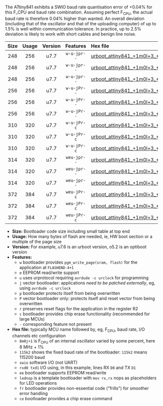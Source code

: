 The ATtiny841 exhibits a SWIO baud rate quantisation error of +0.04% for this F_CPU and baud rate combination. Assuming perfect F<sub>CPU</sub>, the actual baud rate is therefore 0.04% higher than wanted. An overall deviation (including that of the oscillator and that of the uploading computer) of up to 1.5% is well within communication tolerance. In practice, up to 2.5% deviation is likely to work with short cables and benign line noise.

|Size|Usage|Version|Features|Hex file|
|:-:|:-:|:-:|:-:|:--|
|248|256|u7.7|`w-u-jpr--`|[urboot_attiny841_+1m0l+3_+++7k2_swio_rxa2_txa1_lednop.hex](https://raw.githubusercontent.com/stefanrueger/urboot.hex/main/mcus/attiny841/internal_oscillator/fcpu_+1m0l+3/br_+++7k2/urboot_attiny841_+1m0l+3_+++7k2_swio_rxa2_txa1_lednop.hex)|
|248|256|u7.7|`w-u-jpr--`|[urboot_attiny841_+1m0l+3_+++7k2_swio_rxa4_txa5_lednop.hex](https://raw.githubusercontent.com/stefanrueger/urboot.hex/main/mcus/attiny841/internal_oscillator/fcpu_+1m0l+3/br_+++7k2/urboot_attiny841_+1m0l+3_+++7k2_swio_rxa4_txa5_lednop.hex)|
|248|256|u7.7|`w-u-jpr--`|[urboot_attiny841_+1m0l+3_+++7k2_swio_rxb2_txa7_lednop.hex](https://raw.githubusercontent.com/stefanrueger/urboot.hex/main/mcus/attiny841/internal_oscillator/fcpu_+1m0l+3/br_+++7k2/urboot_attiny841_+1m0l+3_+++7k2_swio_rxb2_txa7_lednop.hex)|
|256|256|u7.7|`w-u-jPr--`|[urboot_attiny841_+1m0l+3_+++7k2_swio_rxa2_txa1.hex](https://raw.githubusercontent.com/stefanrueger/urboot.hex/main/mcus/attiny841/internal_oscillator/fcpu_+1m0l+3/br_+++7k2/urboot_attiny841_+1m0l+3_+++7k2_swio_rxa2_txa1.hex)|
|256|256|u7.7|`w-u-jPr--`|[urboot_attiny841_+1m0l+3_+++7k2_swio_rxa4_txa5.hex](https://raw.githubusercontent.com/stefanrueger/urboot.hex/main/mcus/attiny841/internal_oscillator/fcpu_+1m0l+3/br_+++7k2/urboot_attiny841_+1m0l+3_+++7k2_swio_rxa4_txa5.hex)|
|256|256|u7.7|`w-u-jPr--`|[urboot_attiny841_+1m0l+3_+++7k2_swio_rxb2_txa7.hex](https://raw.githubusercontent.com/stefanrueger/urboot.hex/main/mcus/attiny841/internal_oscillator/fcpu_+1m0l+3/br_+++7k2/urboot_attiny841_+1m0l+3_+++7k2_swio_rxb2_txa7.hex)|
|310|320|u7.7|`w-u-jPr-c`|[urboot_attiny841_+1m0l+3_+++7k2_swio_rxa2_txa1_lednop_fr_ce.hex](https://raw.githubusercontent.com/stefanrueger/urboot.hex/main/mcus/attiny841/internal_oscillator/fcpu_+1m0l+3/br_+++7k2/urboot_attiny841_+1m0l+3_+++7k2_swio_rxa2_txa1_lednop_fr_ce.hex)|
|310|320|u7.7|`w-u-jPr-c`|[urboot_attiny841_+1m0l+3_+++7k2_swio_rxa4_txa5_lednop_fr_ce.hex](https://raw.githubusercontent.com/stefanrueger/urboot.hex/main/mcus/attiny841/internal_oscillator/fcpu_+1m0l+3/br_+++7k2/urboot_attiny841_+1m0l+3_+++7k2_swio_rxa4_txa5_lednop_fr_ce.hex)|
|310|320|u7.7|`w-u-jPr-c`|[urboot_attiny841_+1m0l+3_+++7k2_swio_rxb2_txa7_lednop_fr_ce.hex](https://raw.githubusercontent.com/stefanrueger/urboot.hex/main/mcus/attiny841/internal_oscillator/fcpu_+1m0l+3/br_+++7k2/urboot_attiny841_+1m0l+3_+++7k2_swio_rxb2_txa7_lednop_fr_ce.hex)|
|314|320|u7.7|`weu-jpr--`|[urboot_attiny841_+1m0l+3_+++7k2_swio_rxa2_txa1_ee_lednop.hex](https://raw.githubusercontent.com/stefanrueger/urboot.hex/main/mcus/attiny841/internal_oscillator/fcpu_+1m0l+3/br_+++7k2/urboot_attiny841_+1m0l+3_+++7k2_swio_rxa2_txa1_ee_lednop.hex)|
|314|320|u7.7|`weu-jpr--`|[urboot_attiny841_+1m0l+3_+++7k2_swio_rxa4_txa5_ee_lednop.hex](https://raw.githubusercontent.com/stefanrueger/urboot.hex/main/mcus/attiny841/internal_oscillator/fcpu_+1m0l+3/br_+++7k2/urboot_attiny841_+1m0l+3_+++7k2_swio_rxa4_txa5_ee_lednop.hex)|
|314|320|u7.7|`weu-jpr--`|[urboot_attiny841_+1m0l+3_+++7k2_swio_rxb2_txa7_ee_lednop.hex](https://raw.githubusercontent.com/stefanrueger/urboot.hex/main/mcus/attiny841/internal_oscillator/fcpu_+1m0l+3/br_+++7k2/urboot_attiny841_+1m0l+3_+++7k2_swio_rxb2_txa7_ee_lednop.hex)|
|372|384|u7.7|`weu-jPr-c`|[urboot_attiny841_+1m0l+3_+++7k2_swio_rxa2_txa1_ee_lednop_fr_ce.hex](https://raw.githubusercontent.com/stefanrueger/urboot.hex/main/mcus/attiny841/internal_oscillator/fcpu_+1m0l+3/br_+++7k2/urboot_attiny841_+1m0l+3_+++7k2_swio_rxa2_txa1_ee_lednop_fr_ce.hex)|
|372|384|u7.7|`weu-jPr-c`|[urboot_attiny841_+1m0l+3_+++7k2_swio_rxa4_txa5_ee_lednop_fr_ce.hex](https://raw.githubusercontent.com/stefanrueger/urboot.hex/main/mcus/attiny841/internal_oscillator/fcpu_+1m0l+3/br_+++7k2/urboot_attiny841_+1m0l+3_+++7k2_swio_rxa4_txa5_ee_lednop_fr_ce.hex)|
|372|384|u7.7|`weu-jPr-c`|[urboot_attiny841_+1m0l+3_+++7k2_swio_rxb2_txa7_ee_lednop_fr_ce.hex](https://raw.githubusercontent.com/stefanrueger/urboot.hex/main/mcus/attiny841/internal_oscillator/fcpu_+1m0l+3/br_+++7k2/urboot_attiny841_+1m0l+3_+++7k2_swio_rxb2_txa7_ee_lednop_fr_ce.hex)|

- **Size:** Bootloader code size including small table at top end
- **Usage:** How many bytes of flash are needed, ie, HW boot section or a multiple of the page size
- **Version:** For example, u7.6 is an urboot version, o5.2 is an optiboot version
- **Features:**
  + `w` bootloader provides `pgm_write_page(sram, flash)` for the application at `FLASHEND-4+1`
  + `e` EEPROM read/write support
  + `u` uses urprotocol requiring `avrdude -c urclock` for programming
  + `j` vector bootloader: applications *need to be patched externally*, eg, using `avrdude -c urclock`
  + `p` bootloader protects itself from being overwritten
  + `P` vector bootloader only: protects itself and reset vector from being overwritten
  + `r` preserves reset flags for the application in the register R2
  + `c` bootloader provides chip erase functionality (recommended for large MCUs)
  + `-` corresponding feature not present
- **Hex file:** typically MCU name followed by, eg, F<sub>CPU</sub>, baud rate, I/O channels etc configuration
  + `8m0j+1` is F<sub>CPU</sub> of an internal oscillator varied by some percent, here 8 MHz + 1%
  + `115k2` shows the fixed baud rate of the bootloader: `115k2` means 115200 baud
  + `swio` software I/O (not UART)
  + `rxd0 txd1` I/O using, in this example, lines RX `D0` and TX `D1`
  + `ee` bootloader supports EEPROM read/write
  + `lednop` is a template bootloader with `mov rx,rx` nops as placeholders for LED operations
  + `fr` bootloader provides non-essential code ("frills") for smoother error handling
  + `ce` bootloader provides a chip erase command
